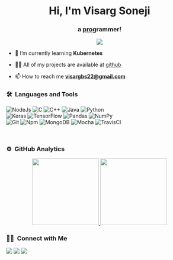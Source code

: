 <h1 align="center">Hi, I'm Visarg Soneji</h1>
<h3 align="center">a  <u>pro</u>grammer!</h3>
	
<p align="center">
  <img src="https://komarev.com/ghpvc/?username=visargsoneji&color=blueviolet&style=flat">
</p>

- 🌱 I’m currently learning **Kubernetes**

- 👨‍💻 All of my projects are available at [github](https://github.com/visargsoneji?tab=repositories)

- 📫 How to reach me **visargbs22@gmail.com**


	
### 🛠 &nbsp;Languages and Tools

![NodeJs](https://img.shields.io/badge/node.js-%2343853D.svg?&style=for-the-badge&logo=node.js&logoColor=white")
![C](https://img.shields.io/badge/c-%2300599C.svg?&style=for-the-badge&logo=c&logoColor=white")
![C++](https://img.shields.io/badge/C%2B%2B-00599C?style=for-the-badge&logo=c%2B%2B&logoColor=white)
![Java](https://img.shields.io/badge/java-%23ED8B00.svg?&style=for-the-badge&logo=java&logoColor=white")
![Python](http://img.shields.io/badge/-Python-3776AB?style=for-the-badge&logo=python&logoColor=ffffff)
<br>
![Keras](https://img.shields.io/badge/-mocha-%238D6748?&style=for-the-badge&logo=mocha&logoColor=white")
![TensorFlow]("https://img.shields.io/badge/TensorFlow-%23FF6F00.svg?&style=for-the-badge&logo=TensorFlow&logoColor=white")
![Pandas]("https://img.shields.io/badge/pandas-%23150458.svg?&style=for-the-badge&logo=pandas&logoColor=white")
![NumPy]("https://img.shields.io/badge/numpy-%23013243.svg?&style=for-the-badge&logo=numpy&logoColor=white")
<br>
![Git](https://img.shields.io/badge/-Git-%23F05032?style=for-the-badge&logo=git&logoColor=%23ffffff)
![Npm](https://img.shields.io/badge/-npm-CB3837?style=for-the-badge&logo=npm)
![MongoDB](https://img.shields.io/badge/MongoDB-4EA94B?style=for-the-badge&logo=mongodb&logoColor=white)
![Mocha](https://img.shields.io/badge/-mocha-%238D6748?&style=for-the-badge&logo=mocha&logoColor=white"/)
![TravisCI](https://img.shields.io/badge/travisci-%232B2F33.svg?&style=for-the-badge&logo=travis&logoColor=white"/)
<br>

<br/>

### ⚙️ &nbsp;GitHub Analytics

<p align="center">
<a href="https://github.com/visargsoneji">
  <img height="180em" src="https://github-readme-stats-eight-theta.vercel.app/api?username=visargsoneji&show_icons=true&theme=algolia&include_all_commits=true&count_private=true"/>
  <img height="180em" src="https://github-readme-stats-eight-theta.vercel.app/api/top-langs/?username=visargsoneji&layout=compact&langs_count=8&theme=algolia"/>
</a>
</p>

### 🤝🏻 &nbsp;Connect with Me

<p>
<a href="https://www.linkedin.com/in/visarg-soneji-8b7111188/"><img src="https://img.shields.io/badge/LinkedIn-0077B5?style=for-the-badge&logo=linkedin&logoColor=white"/></a>
<a href="mailto:visargbs22@gmail.com"><img src="https://img.shields.io/badge/Gmail-D14836?style=for-the-badge&logo=gmail&logoColor=white"/></a>
<a href="https://www.instagram.com/visarg.soneji/"><img src="https://img.shields.io/badge/Instagram-E4405F?style=for-the-badge&logo=instagram&logoColor=white"/></a>
</p>

